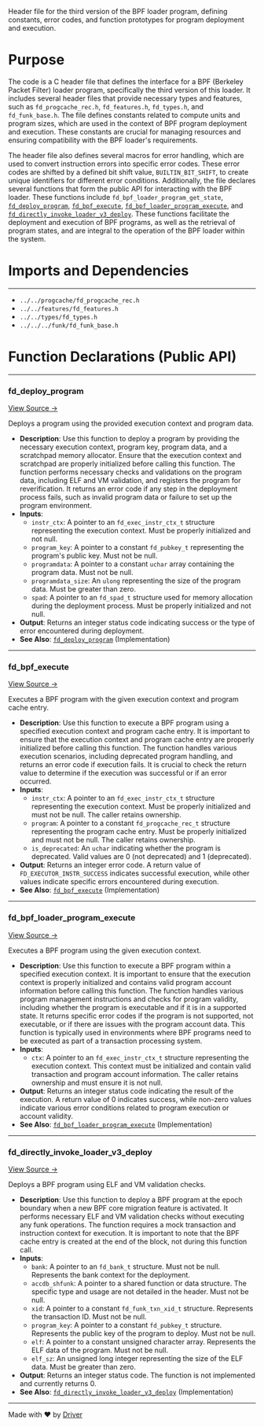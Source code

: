 <!--------------------------------------------------------------------------------->
<!-- IMPORTANT: This file is auto-generated by Driver (https://driver.ai). -------->
<!-- Manual edits may be overwritten on future commits. --------------------------->
<!--------------------------------------------------------------------------------->

Header file for the third version of the BPF loader program, defining constants, error codes, and function prototypes for program deployment and execution.

# Purpose
The code is a C header file that defines the interface for a BPF (Berkeley Packet Filter) loader program, specifically the third version of this loader. It includes several header files that provide necessary types and features, such as `fd_progcache_rec.h`, `fd_features.h`, `fd_types.h`, and `fd_funk_base.h`. The file defines constants related to compute units and program sizes, which are used in the context of BPF program deployment and execution. These constants are crucial for managing resources and ensuring compatibility with the BPF loader's requirements.

The header file also defines several macros for error handling, which are used to convert instruction errors into specific error codes. These error codes are shifted by a defined bit shift value, `BUILTIN_BIT_SHIFT`, to create unique identifiers for different error conditions. Additionally, the file declares several functions that form the public API for interacting with the BPF loader. These functions include `fd_bpf_loader_program_get_state`, [`fd_deploy_program`](<#fd_deploy_program>), [`fd_bpf_execute`](<#fd_bpf_execute>), [`fd_bpf_loader_program_execute`](<#fd_bpf_loader_program_execute>), and [`fd_directly_invoke_loader_v3_deploy`](<#fd_directly_invoke_loader_v3_deploy>). These functions facilitate the deployment and execution of BPF programs, as well as the retrieval of program states, and are integral to the operation of the BPF loader within the system.
# Imports and Dependencies

---
- `../../progcache/fd_progcache_rec.h`
- `../../features/fd_features.h`
- `../../types/fd_types.h`
- `../../../funk/fd_funk_base.h`


# Function Declarations (Public API)

---
### fd\_deploy\_program<!-- {{#callable_declaration:fd_deploy_program}} -->
[View Source →](<../../../../../../src/flamenco/runtime/program/fd_bpf_loader_program.h#L69>)

Deploys a program using the provided execution context and program data.
- **Description**: Use this function to deploy a program by providing the necessary execution context, program key, program data, and a scratchpad memory allocator. Ensure that the execution context and scratchpad are properly initialized before calling this function. The function performs necessary checks and validations on the program data, including ELF and VM validation, and registers the program for reverification. It returns an error code if any step in the deployment process fails, such as invalid program data or failure to set up the program environment.
- **Inputs**:
    - `instr_ctx`: A pointer to an `fd_exec_instr_ctx_t` structure representing the execution context. Must be properly initialized and not null.
    - `program_key`: A pointer to a constant `fd_pubkey_t` representing the program's public key. Must not be null.
    - `programdata`: A pointer to a constant `uchar` array containing the program data. Must not be null.
    - `programdata_size`: An `ulong` representing the size of the program data. Must be greater than zero.
    - `spad`: A pointer to an `fd_spad_t` structure used for memory allocation during the deployment process. Must be properly initialized and not null.
- **Output**: Returns an integer status code indicating success or the type of error encountered during deployment.
- **See Also**: [`fd_deploy_program`](<fd_bpf_loader_program.c.md#fd_deploy_program>)  (Implementation)


---
### fd\_bpf\_execute<!-- {{#callable_declaration:fd_bpf_execute}} -->
[View Source →](<../../../../../../src/flamenco/runtime/program/fd_bpf_loader_program.h#L76>)

Executes a BPF program with the given execution context and program cache entry.
- **Description**: Use this function to execute a BPF program using a specified execution context and program cache entry. It is important to ensure that the execution context and program cache entry are properly initialized before calling this function. The function handles various execution scenarios, including deprecated program handling, and returns an error code if execution fails. It is crucial to check the return value to determine if the execution was successful or if an error occurred.
- **Inputs**:
    - `instr_ctx`: A pointer to an `fd_exec_instr_ctx_t` structure representing the execution context. Must be properly initialized and must not be null. The caller retains ownership.
    - `program`: A pointer to a constant `fd_progcache_rec_t` structure representing the program cache entry. Must be properly initialized and must not be null. The caller retains ownership.
    - `is_deprecated`: An `uchar` indicating whether the program is deprecated. Valid values are 0 (not deprecated) and 1 (deprecated).
- **Output**: Returns an integer error code. A return value of `FD_EXECUTOR_INSTR_SUCCESS` indicates successful execution, while other values indicate specific errors encountered during execution.
- **See Also**: [`fd_bpf_execute`](<fd_bpf_loader_program.c.md#fd_bpf_execute>)  (Implementation)


---
### fd\_bpf\_loader\_program\_execute<!-- {{#callable_declaration:fd_bpf_loader_program_execute}} -->
[View Source →](<../../../../../../src/flamenco/runtime/program/fd_bpf_loader_program.h#L81>)

Executes a BPF program using the given execution context.
- **Description**: Use this function to execute a BPF program within a specified execution context. It is important to ensure that the execution context is properly initialized and contains valid program account information before calling this function. The function handles various program management instructions and checks for program validity, including whether the program is executable and if it is in a supported state. It returns specific error codes if the program is not supported, not executable, or if there are issues with the program account data. This function is typically used in environments where BPF programs need to be executed as part of a transaction processing system.
- **Inputs**:
    - `ctx`: A pointer to an `fd_exec_instr_ctx_t` structure representing the execution context. This context must be initialized and contain valid transaction and program account information. The caller retains ownership and must ensure it is not null.
- **Output**: Returns an integer status code indicating the result of the execution. A return value of 0 indicates success, while non-zero values indicate various error conditions related to program execution or account validity.
- **See Also**: [`fd_bpf_loader_program_execute`](<fd_bpf_loader_program.c.md#fd_bpf_loader_program_execute>)  (Implementation)


---
### fd\_directly\_invoke\_loader\_v3\_deploy<!-- {{#callable_declaration:fd_directly_invoke_loader_v3_deploy}} -->
[View Source →](<../../../../../../src/flamenco/runtime/program/fd_bpf_loader_program.h#L97>)

Deploys a BPF program using ELF and VM validation checks.
- **Description**: Use this function to deploy a BPF program at the epoch boundary when a new BPF core migration feature is activated. It performs necessary ELF and VM validation checks without executing any funk operations. The function requires a mock transaction and instruction context for execution. It is important to note that the BPF cache entry is created at the end of the block, not during this function call.
- **Inputs**:
    - `bank`: A pointer to an `fd_bank_t` structure. Must not be null. Represents the bank context for the deployment.
    - `accdb_shfunk`: A pointer to a shared function or data structure. The specific type and usage are not detailed in the header. Must not be null.
    - `xid`: A pointer to a constant `fd_funk_txn_xid_t` structure. Represents the transaction ID. Must not be null.
    - `program_key`: A pointer to a constant `fd_pubkey_t` structure. Represents the public key of the program to deploy. Must not be null.
    - `elf`: A pointer to a constant unsigned character array. Represents the ELF data of the program. Must not be null.
    - `elf_sz`: An unsigned long integer representing the size of the ELF data. Must be greater than zero.
- **Output**: Returns an integer status code. The function is not implemented and currently returns 0.
- **See Also**: [`fd_directly_invoke_loader_v3_deploy`](<fd_bpf_loader_program.c.md#fd_directly_invoke_loader_v3_deploy>)  (Implementation)



---
Made with ❤️ by [Driver](https://www.driver.ai/)